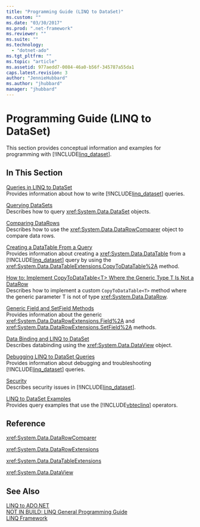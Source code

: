 ```yaml
---
title: "Programming Guide (LINQ to DataSet)"
ms.custom: ""
ms.date: "03/30/2017"
ms.prod: ".net-framework"
ms.reviewer: ""
ms.suite: ""
ms.technology: 
  - "dotnet-ado"
ms.tgt_pltfrm: ""
ms.topic: "article"
ms.assetid: 977aedd7-0084-46a0-b56f-345787a55da1
caps.latest.revision: 3
author: "JennieHubbard"
ms.author: "jhubbard"
manager: "jhubbard"
---
```

# Programming Guide (LINQ to DataSet)
This section provides conceptual information and examples for programming with [!INCLUDE[linq_dataset](../../../../includes/linq-dataset-md.md)].  
  
## In This Section  
 [Queries in LINQ to DataSet](../../../../docs/framework/data/adonet/queries-in-linq-to-dataset.md)  
 Provides information about how to write [!INCLUDE[linq_dataset](../../../../includes/linq-dataset-md.md)] queries.  
  
 [Querying DataSets](../../../../docs/framework/data/adonet/querying-datasets-linq-to-dataset.md)  
 Describes how to query <xref:System.Data.DataSet> objects.  
  
 [Comparing DataRows](../../../../docs/framework/data/adonet/comparing-datarows-linq-to-dataset.md)  
 Describes how to use the <xref:System.Data.DataRowComparer> object to compare data rows.  
  
 [Creating a DataTable From a Query](../../../../docs/framework/data/adonet/creating-a-datatable-from-a-query-linq-to-dataset.md)  
 Provides information about creating a <xref:System.Data.DataTable> from a [!INCLUDE[linq_dataset](../../../../includes/linq-dataset-md.md)] query by using the <xref:System.Data.DataTableExtensions.CopyToDataTable%2A> method.  
  
 [How to: Implement CopyToDataTable\<T> Where the Generic Type T Is Not a DataRow](../../../../docs/framework/data/adonet/implement-copytodatatable-where-type-not-a-datarow.md)  
 Describes how to implement a custom `CopyToDataTable<T>` method where the generic parameter T is not of type <xref:System.Data.DataRow>.  
  
 [Generic Field and SetField Methods](../../../../docs/framework/data/adonet/generic-field-and-setfield-methods-linq-to-dataset.md)  
 Provides information about the generic <xref:System.Data.DataRowExtensions.Field%2A> and <xref:System.Data.DataRowExtensions.SetField%2A> methods.  
  
 [Data Binding and LINQ to DataSet](../../../../docs/framework/data/adonet/data-binding-and-linq-to-dataset.md)  
 Describes databinding using the <xref:System.Data.DataView> object.  
  
 [Debugging LINQ to DataSet Queries](../../../../docs/framework/data/adonet/debugging-linq-to-dataset-queries.md)  
 Provides information about debugging and troubleshooting [!INCLUDE[linq_dataset](../../../../includes/linq-dataset-md.md)] queries.  
  
 [Security](../../../../docs/framework/data/adonet/security-linq-to-dataset.md)  
 Describes security issues in [!INCLUDE[linq_dataset](../../../../includes/linq-dataset-md.md)].  
  
 [LINQ to DataSet Examples](../../../../docs/framework/data/adonet/linq-to-dataset-examples.md)  
 Provides query examples that use the [!INCLUDE[vbteclinq](../../../../includes/vbteclinq-md.md)] operators.  
  
## Reference  
 <xref:System.Data.DataRowComparer>  
  
 <xref:System.Data.DataRowExtensions>  
  
 <xref:System.Data.DataTableExtensions>  
  
 <xref:System.Data.DataView>  
  
## See Also  
 [LINQ to ADO.NET](http://msdn.microsoft.com/en-us/be3297b9-1b54-4d4c-82a8-add0d79c2006)   
 [NOT IN BUILD: LINQ General Programming Guide](http://msdn.microsoft.com/en-us/609c7a6b-cbdd-429d-99f3-78d13d3bc049)   
 [LINQ Framework](http://msdn.microsoft.com/en-us/897ea0fc-40db-4694-bbe5-7dd339d5bf94)
